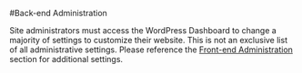#Back-end Administration

Site administrators must access the WordPress Dashboard to change a majority of settings to customize their website. This is not an exclusive list of all administrative settings. Please reference the <a href="https://www.buddyboss.com/resources/docs/front-end-administration/">Front-end Administration</a> section for additional settings.
